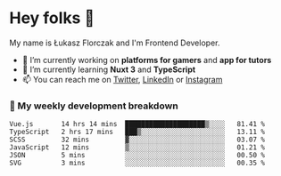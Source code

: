 # Hey folks 👋

My name is Łukasz Florczak and I'm Frontend Developer. 

- 🔭 I’m currently working on **platforms for gamers** and **app for tutors**
- 🌱 I’m currently learning **Nuxt 3** and **TypeScript**
- 📫 You can reach me on [Twitter](https://twitter.com/lukaszflorczak), [LinkedIn](https://pl.linkedin.com/in/lukasz-florczak) or [Instagram](https://instagram.com/lukaszflorczak)


### 🧮 My weekly development breakdown

<!--START_SECTION:waka-->

```text
Vue.js       14 hrs 14 mins  ████████████████████▒░░░░   81.41 %
TypeScript   2 hrs 17 mins   ███▒░░░░░░░░░░░░░░░░░░░░░   13.11 %
SCSS         32 mins         ▓░░░░░░░░░░░░░░░░░░░░░░░░   03.07 %
JavaScript   12 mins         ▒░░░░░░░░░░░░░░░░░░░░░░░░   01.21 %
JSON         5 mins          ░░░░░░░░░░░░░░░░░░░░░░░░░   00.50 %
SVG          3 mins          ░░░░░░░░░░░░░░░░░░░░░░░░░   00.35 %
```

<!--END_SECTION:waka-->

<!--
**lukaszflorczak/lukaszflorczak** is a ✨ _special_ ✨ repository because its `README.md` (this file) appears on your GitHub profile.

Here are some ideas to get you started:

- 🔭 I’m currently working on ...
- 🌱 I’m currently learning ...
- 👯 I’m looking to collaborate on ...
- 🤔 I’m looking for help with ...
- 💬 Ask me about ...
- 📫 How to reach me: ...
- 😄 Pronouns: ...
- ⚡ Fun fact: ...
-->
